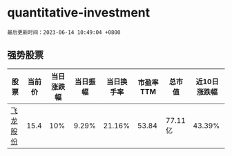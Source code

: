# quantitative-investment

`最后更新时间：2023-06-14 10:49:04 +0800`

## 强势股票

|股票|当前价|当日涨跌幅|当日振幅|当日换手率|市盈率TTM|总市值|近10日涨跌幅|
|----|----|----|----|----|----|----|----|
|[飞龙股份](https://xueqiu.com/S/SZ002536)|15.4|10%|9.29%|21.16%|53.84|77.11亿|43.39%|
